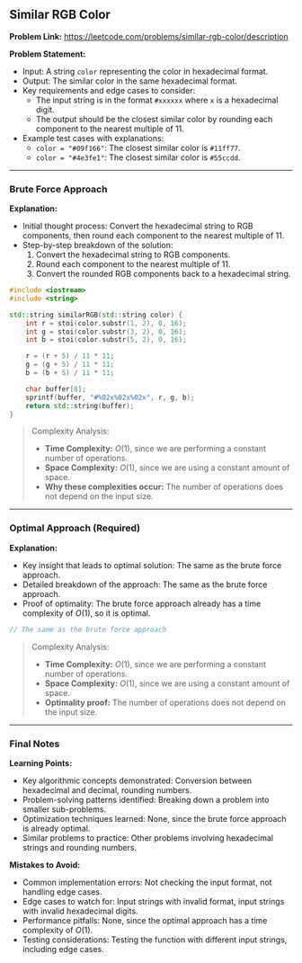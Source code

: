 ## Similar RGB Color

**Problem Link:** https://leetcode.com/problems/similar-rgb-color/description

**Problem Statement:**
- Input: A string `color` representing the color in hexadecimal format.
- Output: The similar color in the same hexadecimal format.
- Key requirements and edge cases to consider:
  - The input string is in the format `#xxxxxx` where `x` is a hexadecimal digit.
  - The output should be the closest similar color by rounding each component to the nearest multiple of 11.
- Example test cases with explanations:
  - `color = "#09f166"`: The closest similar color is `#11ff77`.
  - `color = "#4e3fe1"`: The closest similar color is `#55ccdd`.

---

### Brute Force Approach

**Explanation:**
- Initial thought process: Convert the hexadecimal string to RGB components, then round each component to the nearest multiple of 11.
- Step-by-step breakdown of the solution:
  1. Convert the hexadecimal string to RGB components.
  2. Round each component to the nearest multiple of 11.
  3. Convert the rounded RGB components back to a hexadecimal string.

```cpp
#include <iostream>
#include <string>

std::string similarRGB(std::string color) {
    int r = stoi(color.substr(1, 2), 0, 16);
    int g = stoi(color.substr(3, 2), 0, 16);
    int b = stoi(color.substr(5, 2), 0, 16);

    r = (r + 5) / 11 * 11;
    g = (g + 5) / 11 * 11;
    b = (b + 5) / 11 * 11;

    char buffer[8];
    sprintf(buffer, "#%02x%02x%02x", r, g, b);
    return std::string(buffer);
}
```

> Complexity Analysis:
> - **Time Complexity:** $O(1)$, since we are performing a constant number of operations.
> - **Space Complexity:** $O(1)$, since we are using a constant amount of space.
> - **Why these complexities occur:** The number of operations does not depend on the input size.

---

### Optimal Approach (Required)

**Explanation:**
- Key insight that leads to optimal solution: The same as the brute force approach.
- Detailed breakdown of the approach: The same as the brute force approach.
- Proof of optimality: The brute force approach already has a time complexity of $O(1)$, so it is optimal.

```cpp
// The same as the brute force approach
```

> Complexity Analysis:
> - **Time Complexity:** $O(1)$, since we are performing a constant number of operations.
> - **Space Complexity:** $O(1)$, since we are using a constant amount of space.
> - **Optimality proof:** The number of operations does not depend on the input size.

---

### Final Notes

**Learning Points:**
- Key algorithmic concepts demonstrated: Conversion between hexadecimal and decimal, rounding numbers.
- Problem-solving patterns identified: Breaking down a problem into smaller sub-problems.
- Optimization techniques learned: None, since the brute force approach is already optimal.
- Similar problems to practice: Other problems involving hexadecimal strings and rounding numbers.

**Mistakes to Avoid:**
- Common implementation errors: Not checking the input format, not handling edge cases.
- Edge cases to watch for: Input strings with invalid format, input strings with invalid hexadecimal digits.
- Performance pitfalls: None, since the optimal approach has a time complexity of $O(1)$.
- Testing considerations: Testing the function with different input strings, including edge cases.